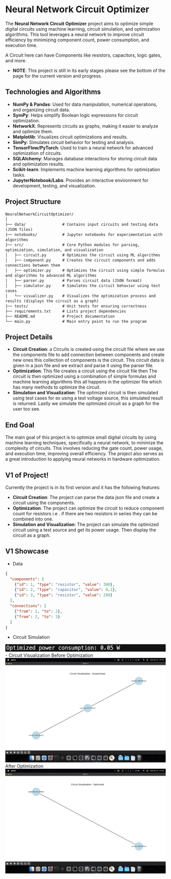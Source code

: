 # Neural Network Circuit Optimizer 

The **Neural Network Circuit Optimizer** project aims to optimize simple digital circuits using machine learning, circuit simulation, and optimization algorithms. This tool leverages a neural network to improve circuit efficiency by minimizing component count, power consumption, and execution time.

A Circuit here can have Components like resistors, capacitors, logic gates, and more. 

- **NOTE**: This project is still in its early stages please see the bottom of the page for the current version and progress.

## Technologies and Algorithms

- **NumPy & Pandas**: Used for data manipulation, numerical operations, and organizing circuit data.
- **SymPy**: Helps simplify Boolean logic expressions for circuit optimization.
- **NetworkX**: Represents circuits as graphs, making it easier to analyze and optimize them.
- **Matplotlib**: Visualizes circuit optimizations and results.
- **SimPy**: Simulates circuit behavior for testing and analysis.
- **TensorFlow/PyTorch**: Used to train a neural network for advanced optimization of circuits.
- **SQLAlchemy**: Manages database interactions for storing circuit data and optimization results.
- **Scikit-learn**: Implements machine learning algorithms for optimization tasks.
- **JupyterNotebook/Labs**: Provides an interactive environment for development, testing, and visualization.

## Project Structure

```
NeuralNetworkCircuitOptimizer/
│
├── data/                # Contains input circuits and testing data (JSON files)
├── notebooks/           # Jupyter notebooks for experimentation with algorithms
├── src/                 # Core Python modules for parsing, optimization, simulation, and visualization
│   ├── circuit.py       # Optimizes the circuit using ML algorithms
│   ├── component.py     # Creates the circuit components and adds connections between them
│   ├── optimizer.py     # Optimizes the circuit using simple formulas and algorithms to advanced ML algorithms
│   ├── parser.py        # Parses circuit data (JSON format)
│   ├── simulator.py     # Simulates the circuit behavior using test cases
│   └── visualizer.py    # Visualizes the optimization process and results (displays the circuit as a graph)
├── tests/               # Unit tests for ensuring correctness
├── requirements.txt     # Lists project dependencies
├── README.md            # Project documentation
└── main.py              # Main entry point to run the program
```

## Project Details

- **Circuit Creation**: a Circuits is created using the circuit file where we use the components file to add connection between components and create new ones this collection of components is the circuit. This circuit data is given in a json file and we extract and parse it using the parser file.
- **Optimization**: This file creates a circuit using the circuit file then The circuit is then optimized using a combination of simple formulas and machine learning algorithms this all happens in the optimizer file which has many methods to optimize the circuit.
- **Simulation and Visualization**: The optimized circuit is then simulated using test cases for ex using a test voltage source, this simulated result is returned. Lastly we simulate the optimized circuit as a graph for the user too see.

## End Goal

The main goal of this project is to optimize small digital circuits by using machine learning techniques, specifically a neural network, to minimize the complexity of circuits. This involves reducing the gate count, power usage, and execution time, improving overall efficiency. The project also serves as a great introduction to applying neural networks in hardware optimization.

## V1 of Project! 

Currently the project is in its first version and it has the following features:
- **Circuit Creation**: The project can parse the data json file and create a circuit using the components.
- **Optimization**: The project can optimize the circuit to reduce component count for resistors i.e . if there are two resistors in series they can be combined into one.
- **Simulation and Visualization**: The project can simulate the optimized circuit using a test source and get its power usage. Then display the circuit as a graph.

## V1 Showcase
- Data
```json
{
  "components": [
    {"id": 1, "type": "resistor", "value": 300},
    {"id": 2, "type": "capacitor", "value": 0.1},
    {"id": 3, "type": "resistor", "value": 200}
  ],
  "connections": [
    {"from": 1, "to": 2},
    {"from": 2, "to": 3}
  ]
}
```
- Circuit Simulation 
<img src="./assets/power.png" alt="Home" width="600" height="auto" />
- Circuit Visualization
Before Optimization
<img src="./assets/unop.jpeg" alt="Home" width="600" height="auto" />
After Optimization
<img src="./assets/op.jpeg" alt="Home" width="600" height="auto" />




